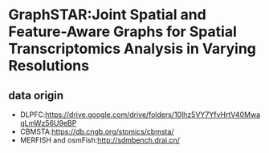 # GraphSTAR:Joint Spatial and Feature-Aware Graphs for Spatial Transcriptomics Analysis in Varying Resolutions

## data origin
* DLPFC:https://drive.google.com/drive/folders/10lhz5VY7YfvHrtV40MwaqLmWz56U9eBP
* CBMSTA:https://db.cngb.org/stomics/cbmsta/
* MERFISH and osmFish:http://sdmbench.drai.cn/
